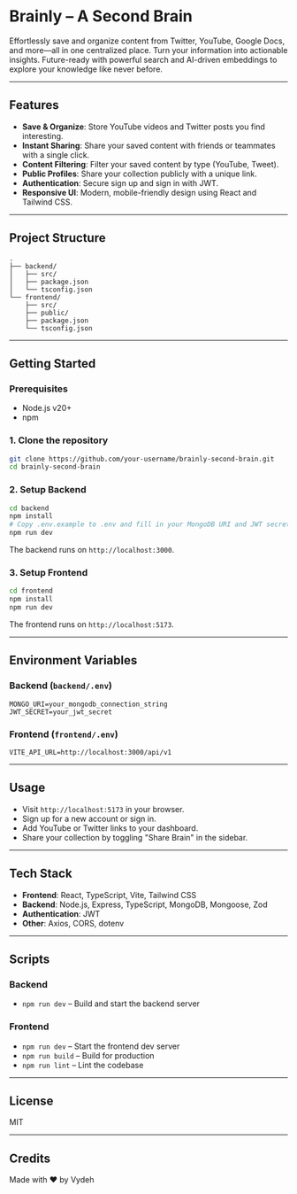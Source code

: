 # Brainly – A Second Brain

Effortlessly save and organize content from Twitter, YouTube, Google Docs, and more—all in one centralized place. Turn your information into actionable insights. Future-ready with powerful search and AI-driven embeddings to explore your knowledge like never before.

---

## Features

- **Save & Organize**: Store YouTube videos and Twitter posts you find interesting.
- **Instant Sharing**: Share your saved content with friends or teammates with a single click.
- **Content Filtering**: Filter your saved content by type (YouTube, Tweet).
- **Public Profiles**: Share your collection publicly with a unique link.
- **Authentication**: Secure sign up and sign in with JWT.
- **Responsive UI**: Modern, mobile-friendly design using React and Tailwind CSS.

---

## Project Structure

```
.
├── backend/
│   ├── src/
│   ├── package.json
│   └── tsconfig.json
└── frontend/
    ├── src/
    ├── public/
    ├── package.json
    └── tsconfig.json
```

---

## Getting Started

### Prerequisites

- Node.js v20+
- npm

### 1. Clone the repository

```sh
git clone https://github.com/your-username/brainly-second-brain.git
cd brainly-second-brain
```

### 2. Setup Backend

```sh
cd backend
npm install
# Copy .env.example to .env and fill in your MongoDB URI and JWT secret
npm run dev
```

The backend runs on `http://localhost:3000`.

### 3. Setup Frontend

```sh
cd frontend
npm install
npm run dev
```

The frontend runs on `http://localhost:5173`.

---

## Environment Variables

### Backend (`backend/.env`)

```
MONGO_URI=your_mongodb_connection_string
JWT_SECRET=your_jwt_secret
```

### Frontend (`frontend/.env`)

```
VITE_API_URL=http://localhost:3000/api/v1
```

---

## Usage

- Visit `http://localhost:5173` in your browser.
- Sign up for a new account or sign in.
- Add YouTube or Twitter links to your dashboard.
- Share your collection by toggling "Share Brain" in the sidebar.

---

## Tech Stack

- **Frontend**: React, TypeScript, Vite, Tailwind CSS
- **Backend**: Node.js, Express, TypeScript, MongoDB, Mongoose, Zod
- **Authentication**: JWT
- **Other**: Axios, CORS, dotenv

---

## Scripts

### Backend

- `npm run dev` – Build and start the backend server

### Frontend

- `npm run dev` – Start the frontend dev server
- `npm run build` – Build for production
- `npm run lint` – Lint the codebase

---

## License

MIT

---

## Credits

Made with ❤️ by Vydeh
